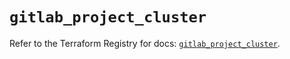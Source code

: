 # `gitlab_project_cluster`

Refer to the Terraform Registry for docs: [`gitlab_project_cluster`](https://registry.terraform.io/providers/gitlabhq/gitlab/18.0.0/docs/resources/project_cluster).
